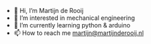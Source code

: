 - 👋 Hi, I’m Martijn de Rooij
- 👀 I’m interested in mechanical engineering
- 🌱 I’m currently learning python & arduino
- 📫 How to reach me martijn@martijnderooij.nl

<!---
Madero17/Madero17 is a ✨ special ✨ repository because its `README.md` (this file) appears on your GitHub profile.
You can click the Preview link to take a look at your changes.
--->
